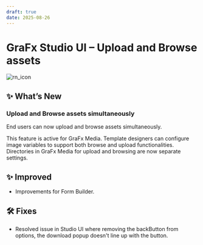 ```yaml
---
draft: true
date: 2025-08-26
---
```


# GraFx Studio UI – Upload and Browse assets

![rn_icon](/assets/icon-GraFx-Studio.svg)

## ✨ What’s New

### Upload and Browse assets simultaneously

End users can now upload and browse assets simultaneously. 

This feature is active for GraFx Media. 
Template designers can configure image variables to support both browse and upload functionalities. 
Directories in GraFx Media for upload and browsing are now separate settings.

## ✨ Improved

- Improvements for Form Builder.

## 🛠 Fixes

- Resolved issue in Studio UI where removing the backButton from options, the download popup doesn't line up with the button.
